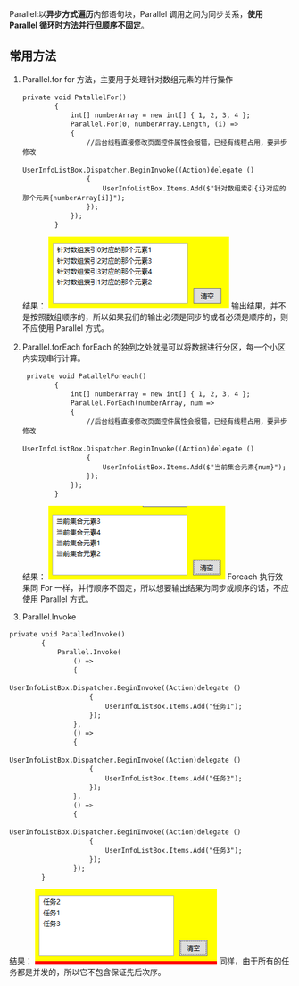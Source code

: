 Parallel:以**异步方式遍历**内部语句块，Parallel 调用之间为同步关系，**使用 Parallel 循环时方法并行但顺序不固定**。

## 常用方法

1. Parallel.for
   for 方法，主要用于处理针对数组元素的并行操作

   ```
   private void PatallelFor()
           {
               int[] numberArray = new int[] { 1, 2, 3, 4 };
               Parallel.For(0, numberArray.Length, (i) =>
               {
                   //后台线程直接修改页面控件属性会报错，已经有线程占用，要异步修改
                   UserInfoListBox.Dispatcher.BeginInvoke((Action)delegate ()
                   {
                       UserInfoListBox.Items.Add($"针对数组索引{i}对应的那个元素{numberArray[i]}");
                   });
               });
           }
   ```

   结果：
   ![图片](./assets/01.png)
   输出结果，并不是按照数组顺序的，所以如果我们的输出必须是同步的或者必须是顺序的，则不应使用 Parallel 方式。

2. Parallel.forEach
   forEach 的独到之处就是可以将数据进行分区，每一个小区内实现串行计算。

   ```
    private void PatallelForeach()
           {
               int[] numberArray = new int[] { 1, 2, 3, 4 };
               Parallel.ForEach(numberArray, num =>
               {
                   //后台线程直接修改页面控件属性会报错，已经有线程占用，要异步修改
                   UserInfoListBox.Dispatcher.BeginInvoke((Action)delegate ()
                   {
                       UserInfoListBox.Items.Add($"当前集合元素{num}");
                   });
               });
           }
   ```

   结果：
   ![图片](./assets/02.png)
   Foreach 执行效果同 For 一样，并行顺序不固定，所以想要输出结果为同步或顺序的话，不应使用 Parallel 方式。

3. Parallel.Invoke

```
private void PatalledInvoke()
        {
            Parallel.Invoke(
                () =>
                {
                    UserInfoListBox.Dispatcher.BeginInvoke((Action)delegate ()
                    {
                        UserInfoListBox.Items.Add("任务1");
                    });
                },
                () =>
                {
                    UserInfoListBox.Dispatcher.BeginInvoke((Action)delegate ()
                    {
                        UserInfoListBox.Items.Add("任务2");
                    });
                },
                () =>
                {
                    UserInfoListBox.Dispatcher.BeginInvoke((Action)delegate ()
                    {
                        UserInfoListBox.Items.Add("任务3");
                    });
                });
        }
```

结果：
![图片](./assets/03.png)
同样，由于所有的任务都是并发的，所以它不包含保证先后次序。
